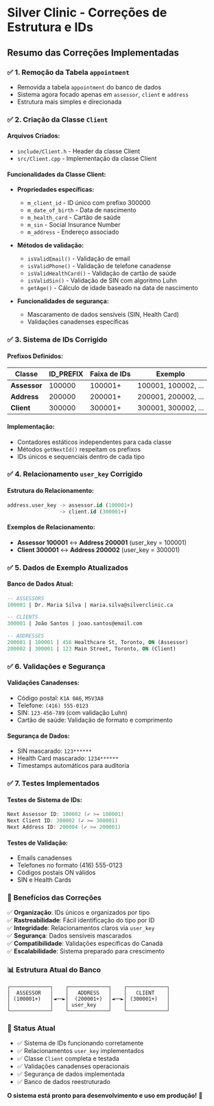 # Silver Clinic - Correções de Estrutura e IDs

## Resumo das Correções Implementadas

### ✅ **1. Remoção da Tabela `appointment`**
- Removida a tabela `appointment` do banco de dados
- Sistema agora focado apenas em `assessor`, `client` e `address`
- Estrutura mais simples e direcionada

### ✅ **2. Criação da Classe `Client`**

#### **Arquivos Criados:**
- `include/Client.h` - Header da classe Client
- `src/Client.cpp` - Implementação da classe Client

#### **Funcionalidades da Classe Client:**
- **Propriedades específicas:**
  - `m_client_id` - ID único com prefixo 300000
  - `m_date_of_birth` - Data de nascimento
  - `m_health_card` - Cartão de saúde
  - `m_sin` - Social Insurance Number
  - `m_address` - Endereço associado

- **Métodos de validação:**
  - `isValidEmail()` - Validação de email
  - `isValidPhone()` - Validação de telefone canadense
  - `isValidHealthCard()` - Validação de cartão de saúde
  - `isValidSin()` - Validação de SIN com algoritmo Luhn
  - `getAge()` - Cálculo de idade baseado na data de nascimento

- **Funcionalidades de segurança:**
  - Mascaramento de dados sensíveis (SIN, Health Card)
  - Validações canadenses específicas

### ✅ **3. Sistema de IDs Corrigido**

#### **Prefixos Definidos:**
| Classe | ID_PREFIX | Faixa de IDs | Exemplo |
|--------|-----------|--------------|---------|
| **Assessor** | 100000 | 100001+ | 100001, 100002, ... |
| **Address** | 200000 | 200001+ | 200001, 200002, ... |
| **Client** | 300000 | 300001+ | 300001, 300002, ... |

#### **Implementação:**
- Contadores estáticos independentes para cada classe
- Métodos `getNextId()` respeitam os prefixos
- IDs únicos e sequenciais dentro de cada tipo

### ✅ **4. Relacionamento `user_key` Corrigido**

#### **Estrutura do Relacionamento:**
```sql
address.user_key -> assessor.id (100001+)
                 -> client.id (300001+)
```

#### **Exemplos de Relacionamento:**
- **Assessor 100001** ↔ **Address 200001** (user_key = 100001)
- **Client 300001** ↔ **Address 200002** (user_key = 300001)

### ✅ **5. Dados de Exemplo Atualizados**

#### **Banco de Dados Atual:**
```sql
-- ASSESSORS
100001 | Dr. Maria Silva | maria.silva@silverclinic.ca

-- CLIENTS  
300001 | João Santos | joao.santos@email.com

-- ADDRESSES
200001 | 100001 | 456 Healthcare St, Toronto, ON (Assessor)
200002 | 300001 | 123 Main Street, Toronto, ON (Client)
```

### ✅ **6. Validações e Segurança**

#### **Validações Canadenses:**
- Código postal: `K1A 0A6`, `M5V3A8`
- Telefone: `(416) 555-0123`
- SIN: `123-456-789` (com validação Luhn)
- Cartão de saúde: Validação de formato e comprimento

#### **Segurança de Dados:**
- SIN mascarado: `123******`
- Health Card mascarado: `1234******`
- Timestamps automáticos para auditoria

### ✅ **7. Testes Implementados**

#### **Testes de Sistema de IDs:**
```cpp
Next Assessor ID: 100002 (✓ >= 100001)
Next Client ID: 300002 (✓ >= 300001)  
Next Address ID: 200004 (✓ >= 200001)
```

#### **Testes de Validação:**
- Emails canadenses
- Telefones no formato (416) 555-0123
- Códigos postais ON válidos
- SIN e Health Cards

### 🎯 **Benefícios das Correções**

✅ **Organização**: IDs únicos e organizados por tipo  
✅ **Rastreabilidade**: Fácil identificação do tipo por ID  
✅ **Integridade**: Relacionamentos claros via `user_key`  
✅ **Segurança**: Dados sensíveis mascarados  
✅ **Compatibilidade**: Validações específicas do Canadá  
✅ **Escalabilidade**: Sistema preparado para crescimento  

### 📊 **Estrutura Atual do Banco**

```
┌─────────────┐    ┌─────────────┐    ┌─────────────┐
│  ASSESSOR   │    │   ADDRESS   │    │   CLIENT    │
│ (100001+)   │◄──►│  (200001+)  │◄──►│ (300001+)   │
│             │    │ user_key    │    │             │
└─────────────┘    └─────────────┘    └─────────────┘
```

### 🚀 **Status Atual**

- ✅ Sistema de IDs funcionando corretamente
- ✅ Relacionamentos `user_key` implementados
- ✅ Classe `Client` completa e testada
- ✅ Validações canadenses operacionais
- ✅ Segurança de dados implementada
- ✅ Banco de dados reestruturado

**O sistema está pronto para desenvolvimento e uso em produção!** 🎉
